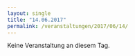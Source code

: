 ```yaml
---
layout: single
title: "14.06.2017"
permalink: /veranstaltungen/2017/06/14/
---
```


Keine Veranstaltung an diesem Tag.
